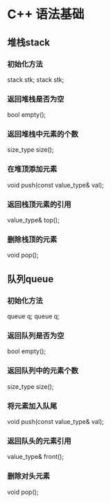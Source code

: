 # C++ 语法基础
## 堆栈stack
### 初始化方法
stack<int> stk;
stack<string> stk;
### 返回堆栈是否为空
bool empty();
### 返回堆栈中元素的个数
size_type size();
### 在堆顶添加元素
void push(const value_type& val);
### 返回栈顶元素的引用
value_type& top();
### 删除栈顶的元素
void pop();
## 队列queue
### 初始化方法
queue<int> q;
queue<string> q;
### 返回队列是否为空
bool empty();
### 返回队列中的元素个数
size_type size();
### 将元素加入队尾
void push(const value_type& val);
### 返回队头的元素引用
value_type& front();
### 删除对头元素
void pop();